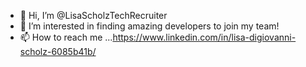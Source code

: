 - 👋 Hi, I’m @LisaScholzTechRecruiter
- 👀 I’m interested in finding amazing developers to join my team!
- 📫 How to reach me ...https://www.linkedin.com/in/lisa-digiovanni-scholz-6085b41b/

<!---
LisaScholzTechRecruiter/LisaScholzTechRecruiter is a ✨ special ✨ repository because its `README.md` (this file) appears on your GitHub profile.
You can click the Preview link to take a look at your changes.
--->
